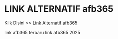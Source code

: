 # LINK ALTERNATIF afb365

Klik Disini >> <a href="https://linksto.pages.dev/">Link Alternatif afb365 </a>

link afb365 terbaru
link afb365 2025